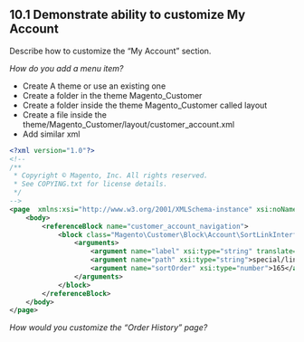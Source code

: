 ## 10.1 Demonstrate ability to customize My Account

Describe how to customize the “My Account” section. 

*How do you add a menu item?*
- Create A theme or use an existing one
- Create a folder in the theme Magento_Customer
- Create a folder inside the theme Magento_Customer called layout 
- Create a file inside the theme/Magento_Customer/layout/customer_account.xml
- Add similar xml
```xml
<?xml version="1.0"?>
<!--
/**
 * Copyright © Magento, Inc. All rights reserved.
 * See COPYING.txt for license details.
 */
-->
<page  xmlns:xsi="http://www.w3.org/2001/XMLSchema-instance" xsi:noNamespaceSchemaLocation="urn:magento:framework:View/Layout/etc/page_configuration.xsd">
    <body>
        <referenceBlock name="customer_account_navigation">
            <block class="Magento\Customer\Block\Account\SortLinkInterface" name="customer-account-navigation-address-link">
                <arguments>
                    <argument name="label" xsi:type="string" translate="true">Russell Special</argument>
                    <argument name="path" xsi:type="string">special/link</argument>
                    <argument name="sortOrder" xsi:type="number">165</argument>
                </arguments>
            </block>
        </referenceBlock>
    </body>
</page>
```

*How would you customize the “Order History” page?*
